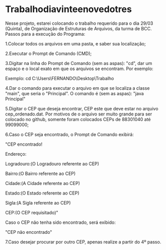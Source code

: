 # Trabalhodiavinteenovedotres
Nesse projeto, estarei colocando o trabalho requerido para o dia 29/03 (Quinta), de Organização de Estruturas de Arquivos, da turma de BCC.
Passos para a execução do Programa:
<p>1.Colocar todos os arquivos em uma pasta, e saber sua localização;</p>
<p>2.Executar o Prompt de Comando (CMD);</p>
<p>3.Digitar na linha do Prompt de Comando (sem as aspas): "cd", dar um espaço e o local exato em que os arquivos se encontram. Por exemplo:</p>
  <p>Exemplo: cd C:\Users\FERNANDO\Desktop\Trabalho</p>
<p>4.Dar o comando para executar o arquivo em que se localiza a classe "main", que seria o "Principal". O comando é (sem as aspas):
  "java Principal"</p>
<p>5.Digitar o CEP que deseja encontrar, CEP este que deve estar no arquivo cep_ordenado.dat. Por motivos de o arquivo ser muito grande para   ser colocado no github, somente foram colocados CEPs de 88301040 até 99099000;</p>
<p>6.Caso o CEP seja encontrado, o Prompt de Comando exibirá:</p>
 <p> "CEP encontrado!</p>
  <p> Endereço:</p>
  <p> Logradouro:(O Logradouro referente ao CEP)</p>
  <p> Bairro:(O Bairro referente ao CEP)</p>
  <p> Cidade:(A Cidade referente ao CEP)</p>
  <p> Estado:(O Estado referente ao CEP)</p>
  <p> Sigla:(A Sigla referente ao CEP)</p>
  <p> CEP:(O CEP requisitado)"</p>
  
  <p>Caso o CEP não tenha sido encontrado, será exibido:</p>
  <p>"CEP não encontrado"</p>
<p>7.Caso desejar procurar por outro CEP, apenas realize a partir do 4º passo.</p>
